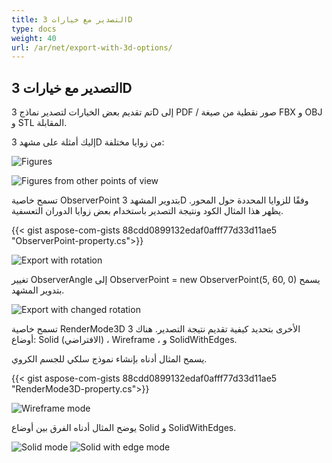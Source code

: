 ```yaml
---
title: التصدير مع خيارات 3D
type: docs
weight: 40
url: /ar/net/export-with-3d-options/
---
```


## **التصدير مع خيارات 3D**

تم تقديم بعض الخيارات لتصدير نماذج 3D إلى PDF / صور نقطية من صيغة FBX و OBJ و STL المقابلة.

إليك أمثلة على مشهد 3D من زوايا مختلفة:

![Figures](fig1.png)

![Figures from other points of view](fig2.png)

تسمح خاصية ObserverPoint بتدوير المشهد 3D وفقًا للزوايا المحددة حول المحور. يظهر هذا المثال الكود ونتيجة التصدير باستخدام بعض زوايا الدوران التعسفية.

{{< gist aspose-com-gists 88cdd0899132edaf0afff77d33d11ae5 "ObserverPoint-property.cs">}}


![Export with rotation](fig3.png)

تغيير ObserverAngle إلى ObserverPoint = new ObserverPoint(5, 60, 0) يسمح بتدوير المشهد.

![Export with changed rotation](fig4.png)

تسمح خاصية RenderMode3D الأخرى بتحديد كيفية تقديم نتيجة التصدير. هناك 3 أوضاع: Solid (الافتراضي) ، Wireframe ، و SolidWithEdges.

يسمح المثال أدناه بإنشاء نموذج سلكي للجسم الكروي.

{{< gist aspose-com-gists 88cdd0899132edaf0afff77d33d11ae5 "RenderMode3D-property.cs">}}

![Wireframe mode](fig5.png)

يوضح المثال أدناه الفرق بين أوضاع Solid و SolidWithEdges.

![Solid mode](fig6.png)
![Solid with edge mode](fig7.png)
